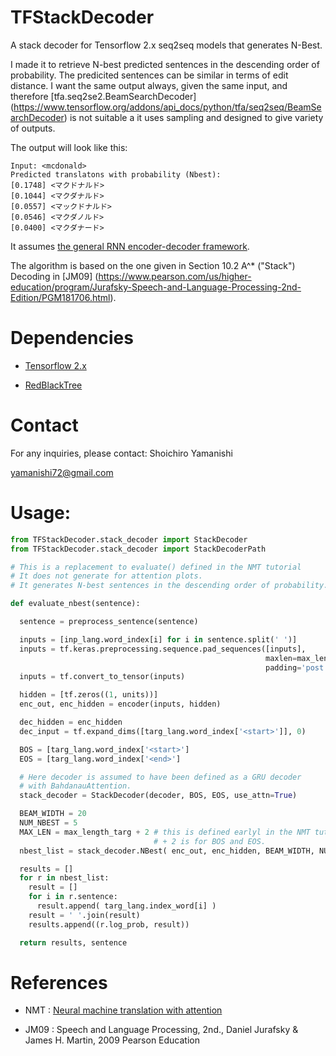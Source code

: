 # TFStackDecoder
A stack decoder for Tensorflow 2.x seq2seq models that generates N-Best.

I made it to retrieve N-best predicted sentences in the descending order of probability.
The predicited sentences can be similar in terms of edit distance.
I want the same output always, given the same input, and therefore 
[tfa.seq2se2.BeamSearchDecoder] (https://www.tensorflow.org/addons/api_docs/python/tfa/seq2seq/BeamSearchDecoder)
is not suitable a it uses sampling and designed to give variety of outputs.

The output will look like this:
```
Input: <mcdonald>
Predicted translatons with probability (Nbest):
[0.1748] <マクドナルド>
[0.1044] <マクダナルド>
[0.0557] <マックドナルド>
[0.0546] <マクダノルド>
[0.0400] <マクダナード>

```

It assumes [the general RNN encoder-decoder framework](https://www.tensorflow.org/tutorials/text/nmt_with_attention).

The algorithm is based on the one given in Section 10.2 A^* ("Stack") Decoding in [JM09]
(https://www.pearson.com/us/higher-education/program/Jurafsky-Speech-and-Language-Processing-2nd-Edition/PGM181706.html).
# Dependencies

* [Tensorflow 2.x](https://www.tensorflow.org/)

* [RedBlackTree](https://github.com/ShoYamanishi/RedBlackTree)


# Contact
For any inquiries, please contact:
Shoichiro Yamanishi

yamanishi72@gmail.com

# Usage:

```python
from TFStackDecoder.stack_decoder import StackDecoder
from TFStackDecoder.stack_decoder import StackDecoderPath

# This is a replacement to evaluate() defined in the NMT tutorial
# It does not generate for attention plots.
# It generates N-best sentences in the descending order of probability.

def evaluate_nbest(sentence):

  sentence = preprocess_sentence(sentence)

  inputs = [inp_lang.word_index[i] for i in sentence.split(' ')]
  inputs = tf.keras.preprocessing.sequence.pad_sequences([inputs],
                                                         maxlen=max_length_inp,
                                                         padding='post')
  inputs = tf.convert_to_tensor(inputs)

  hidden = [tf.zeros((1, units))]
  enc_out, enc_hidden = encoder(inputs, hidden)

  dec_hidden = enc_hidden
  dec_input = tf.expand_dims([targ_lang.word_index['<start>']], 0)

  BOS = [targ_lang.word_index['<start>']
  EOS = [targ_lang.word_index['<end>']

  # Here decoder is assumed to have been defined as a GRU decoder
  # with BahdanauAttention.
  stack_decoder = StackDecoder(decoder, BOS, EOS, use_attn=True)

  BEAM_WIDTH = 20
  NUM_NBEST = 5
  MAX_LEN = max_length_targ + 2 # this is defined earlyl in the NMT tutorial.
                                # + 2 is for BOS and EOS.
  nbest_list = stack_decoder.NBest( enc_out, enc_hidden, BEAM_WIDTH, NUM_NBEST, MAX_LEN )

  results = []
  for r in nbest_list:
    result = []
    for i in r.sentence:
      result.append( targ_lang.index_word[i] )
    result = ' '.join(result)
    results.append((r.log_prob, result))

  return results, sentence
```

# References

* NMT : [Neural machine translation with attention](https://www.tensorflow.org/tutorials/text/nmt_with_attention)

* JM09 : Speech and Language Processing, 2nd., Daniel Jurafsky & James H. Martin, 2009 Pearson Education